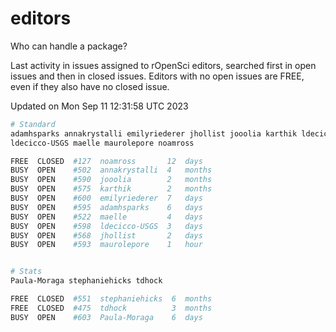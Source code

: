 # editors

Who can handle a package?

Last activity in issues assigned to rOpenSci editors, searched first in open
issues and then in closed issues. Editors with no open issues are FREE, even if
they also have no closed issue.


Updated on Mon Sep 11 12:31:58 UTC 2023

```bash
# Standard
adamhsparks annakrystalli emilyriederer jhollist jooolia karthik ldecicco
ldecicco-USGS maelle maurolepore noamross

FREE  CLOSED  #127  noamross       12  days
BUSY  OPEN    #502  annakrystalli  4   months
BUSY  OPEN    #590  jooolia        2   months
BUSY  OPEN    #575  karthik        2   months
BUSY  OPEN    #600  emilyriederer  7   days
BUSY  OPEN    #595  adamhsparks    6   days
BUSY  OPEN    #522  maelle         4   days
BUSY  OPEN    #598  ldecicco-USGS  3   days
BUSY  OPEN    #568  jhollist       2   days
BUSY  OPEN    #593  maurolepore    1   hour


# Stats
Paula-Moraga stephaniehicks tdhock

FREE  CLOSED  #551  stephaniehicks  6  months
FREE  CLOSED  #475  tdhock          3  months
BUSY  OPEN    #603  Paula-Moraga    6  days
```
